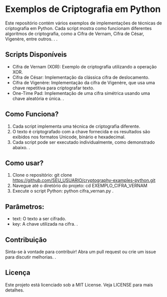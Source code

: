 # Exemplos de Criptografia em Python
Este repositório contém vários exemplos de implementações de técnicas de criptografia em Python. Cada script mostra como funcionam diferentes algoritmos de criptografia, como a Cifra de Vernam, Cifra de César, Vigenère, entre outros.
.
.
## Scripts Disponíveis
- Cifra de Vernam (XOR): Exemplo de criptografia utilizando a operação XOR.
- Cifra de César: Implementação da clássica cifra de deslocamento.
- Cifra de Vigenère: Implementação da cifra de Vigenère, que usa uma chave repetitiva para criptografar texto.
- One-Time Pad: Implementação de uma cifra simétrica usando uma chave aleatória e única.
.
## Como Funciona?
1. Cada script implementa uma técnica de criptografia diferente.
2. O texto é criptografado com a chave fornecida e os resultados são exibidos nos formatos Unicode, binário e hexadecimal.
3. Cada script pode ser executado individualmente, como demonstrado abaixo.
.
## Como usar?
1. Clone o repositório: git clone https://github.com/SEU_USUARIO/cryptography-examples-python.git
2. Navegue até o diretório do projeto: cd EXEMPLO_CIFRA_VERNAM
3. Execute o script Python: python cifra_vernan.py
.
## Parâmetros:
- text: O texto a ser cifrado.
- key: A chave utilizada na cifra.
.
## Contribuição
Sinta-se à vontade para contribuir! Abra um pull request ou crie um issue para discutir melhorias.
.
## Licença
Este projeto está licenciado sob a MIT License. Veja LICENSE para mais detalhes.
